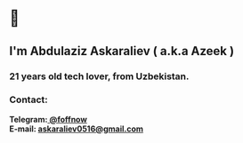 <head>
<meta name="description" content="Abdulaziz Askaraliev (a.k.a Azeek) on GitHub" />
</head>
<h1>👋</h1>
<h2 align="left">I'm Abdulaziz Askaraliev ( a.k.a Azeek )</h2>
<h3 align="left">21 years old tech lover, from Uzbekistan.</h3>
<h3 align="left">Contact: </h3>
<b>
Telegram:<a href="https://t.me/foffnow" target="_blank"> @foffnow </a>
<br/>
E-mail: <a href="mailto:askaraliev0516@gmail.com"> askaraliev0516@gmail.com </a>
</b>
